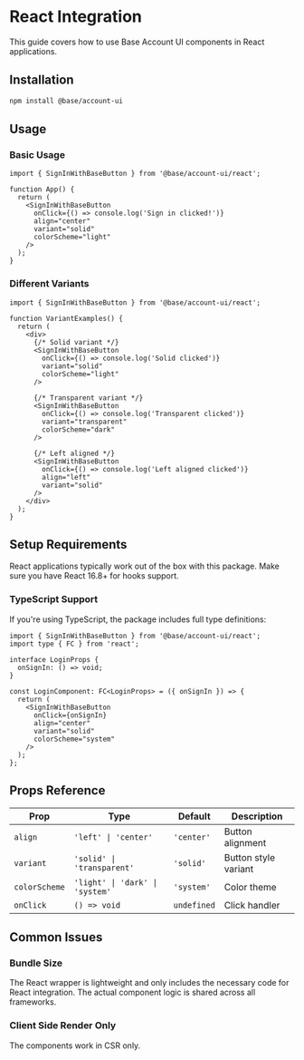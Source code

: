 # React Integration

This guide covers how to use Base Account UI components in React applications.

## Installation

```bash
npm install @base/account-ui
```

## Usage

### Basic Usage

```tsx
import { SignInWithBaseButton } from '@base/account-ui/react';

function App() {
  return (
    <SignInWithBaseButton 
      onClick={() => console.log('Sign in clicked!')}
      align="center"
      variant="solid"
      colorScheme="light"
    />
  );
}
```

### Different Variants

```tsx
import { SignInWithBaseButton } from '@base/account-ui/react';

function VariantExamples() {
  return (
    <div>
      {/* Solid variant */}
      <SignInWithBaseButton 
        onClick={() => console.log('Solid clicked')}
        variant="solid"
        colorScheme="light"
      />
      
      {/* Transparent variant */}
      <SignInWithBaseButton 
        onClick={() => console.log('Transparent clicked')}
        variant="transparent"
        colorScheme="dark"
      />
      
      {/* Left aligned */}
      <SignInWithBaseButton 
        onClick={() => console.log('Left aligned clicked')}
        align="left"
        variant="solid"
      />
    </div>
  );
}
```

## Setup Requirements

React applications typically work out of the box with this package. Make sure you have React 16.8+ for hooks support.

### TypeScript Support

If you're using TypeScript, the package includes full type definitions:

```tsx
import { SignInWithBaseButton } from '@base/account-ui/react';
import type { FC } from 'react';

interface LoginProps {
  onSignIn: () => void;
}

const LoginComponent: FC<LoginProps> = ({ onSignIn }) => {
  return (
    <SignInWithBaseButton 
      onClick={onSignIn}
      align="center"
      variant="solid"
      colorScheme="system"
    />
  );
};
```

## Props Reference

| Prop | Type | Default | Description |
|------|------|---------|-------------|
| `align` | `'left' \| 'center'` | `'center'` | Button alignment |
| `variant` | `'solid' \| 'transparent'` | `'solid'` | Button style variant |
| `colorScheme` | `'light' \| 'dark' \| 'system'` | `'system'` | Color theme |
| `onClick` | `() => void` | `undefined` | Click handler |

## Common Issues

### Bundle Size

The React wrapper is lightweight and only includes the necessary code for React integration. The actual component logic is shared across all frameworks.

### Client Side Render Only

The components work in CSR only.